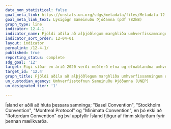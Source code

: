 ```yaml
---
data_non_statistical: false
goal_meta_link: https://unstats.un.org/sdgs/metadata/files/Metadata-12-04-01.pdf
goal_meta_link_text: Lýsigögn Sameinuðu Þjóðanna (pdf 782kB)
graph_type: line
indicator: 12.4.1
indicator_name: Fjöldi aðila að alþjóðlegum marghliða umhverfissamningum um hættulegan úrgang og önnur efni sem uppfylla skuldbindingar og skyldur þeirra varðandi upplýsingagjöf sem krafa er gerð um í hverjum viðeigandi samningi.
indicator_sort_order: 12-04-01
layout: indicator
permalink: /12-4-1/
published: true
reporting_status: complete
sdg_goal: '12'
target: Eigi síðar en árið 2020 verði meðferð efna og efnablandna umhverfisvænni á öllum stigum, sem og meðhöndlun úrgangs með slíkum spilliefnum, í samræmi við alþjóðlegar rammaáætlanir sem samþykktar hafa verið. Dregið verði verulega úr losun efna og efnablandna út í andrúmsloftið, vatn og jarðveg í því skyni að lágmarka skaðleg áhrif á heilsu manna og umhverfi.
target_id: '12.4'
graph_title: Fjöldi aðila að alþjóðlegum marghliða umhverfissamningum um hættulegan úrgang og önnur efni sem uppfylla skuldbindingar og skyldur þeirra varðandi upplýsingagjöf sem krafa er gerð um í hverjum viðeigandi samningi.
un_custodian_agency: Umhverfisstofnun Sameinuðu Þjóðanna (UNEP)
un_designated_tier: '1'

---
```


Ísland er aðili að hluta þessara samninga; "Basel Convention", "Stockholm Convention", "Montreal Protocol" og "Minimata Convention", en þó ekki að "Rotterdam Convention" og því uppfyllir Ísland fjögur af fimm skilyrðum fyrir þennan mælikvarða.
